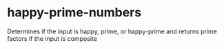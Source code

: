 # happy-prime-numbers
Determines if the input is happy, prime, or happy-prime and returns prime factors if the input is composite
